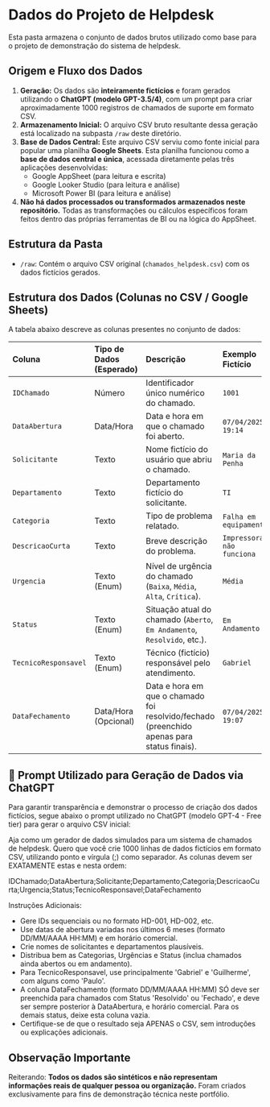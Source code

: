 # Dados do Projeto de Helpdesk

Esta pasta armazena o conjunto de dados brutos utilizado como base para o projeto de demonstração do sistema de helpdesk.

## Origem e Fluxo dos Dados

1.  **Geração:** Os dados são **inteiramente fictícios** e foram gerados utilizando o **ChatGPT (modelo GPT-3.5/4)**, com um prompt para criar aproximadamente 1000 registros de chamados de suporte em formato CSV.
2.  **Armazenamento Inicial:** O arquivo CSV bruto resultante dessa geração está localizado na subpasta `/raw` deste diretório.
3.  **Base de Dados Central:** Este arquivo CSV serviu como fonte inicial para popular uma planilha **Google Sheets**. Esta planilha funcionou como a **base de dados central e única**, acessada diretamente pelas três aplicações desenvolvidas:
    *   Google AppSheet (para leitura e escrita)
    *   Google Looker Studio (para leitura e análise)
    *   Microsoft Power BI (para leitura e análise)
4.  **Não há dados processados ou transformados armazenados neste repositório.** Todas as transformações ou cálculos específicos foram feitos dentro das próprias ferramentas de BI ou na lógica do AppSheet.

## Estrutura da Pasta

*   `/raw`: Contém o arquivo CSV original (`chamados_helpdesk.csv`) com os dados fictícios gerados.

## Estrutura dos Dados (Colunas no CSV / Google Sheets)

A tabela abaixo descreve as colunas presentes no conjunto de dados:

| Coluna             | Tipo de Dados (Esperado) | Descrição                                        | Exemplo Fictício     |
| :----------------- | :----------------------- | :----------------------------------------------- | :------------------- |
| `IDChamado`        | Número                   | Identificador único numérico do chamado.          | `1001`               |
| `DataAbertura`     | Data/Hora                | Data e hora em que o chamado foi aberto.          | `07/04/2025 19:14`   |
| `Solicitante`      | Texto                    | Nome fictício do usuário que abriu o chamado.   | `Maria da Penha`     |
| `Departamento`     | Texto                    | Departamento fictício do solicitante.            | `TI`                 |
| `Categoria`        | Texto                    | Tipo de problema relatado.                       | `Falha em equipamento`|
| `DescricaoCurta`   | Texto                    | Breve descrição do problema.                     | `Impressora não funciona`|
| `Urgencia`         | Texto (Enum)             | Nível de urgência do chamado (`Baixa`, `Média`, `Alta`, `Crítica`). | `Média`              |
| `Status`           | Texto (Enum)             | Situação atual do chamado (`Aberto`, `Em Andamento`, `Resolvido`, etc.). | `Em Andamento`       |
| `TecnicoResponsavel`| Texto (Enum)            | Técnico (fictício) responsável pelo atendimento. | `Gabriel`            |
| `DataFechamento`   | Data/Hora (Opcional)     | Data e hora em que o chamado foi resolvido/fechado (preenchido apenas para status finais). | `07/04/2025 19:07`   |

## 🤖 Prompt Utilizado para Geração de Dados via ChatGPT

Para garantir transparência e demonstrar o processo de criação dos dados fictícios, segue abaixo o prompt utilizado no ChatGPT (modelo GPT-4 - Free tier) para gerar o arquivo CSV inicial:

Aja como um gerador de dados simulados para um sistema de chamados de helpdesk. Quero que você crie 1000 linhas de dados fictícios em formato CSV, utilizando ponto e vírgula (;) como separador. As colunas devem ser EXATAMENTE estas e nesta ordem: 

IDChamado;DataAbertura;Solicitante;Departamento;Categoria;DescricaoCurta;Urgencia;Status;TecnicoResponsavel;DataFechamento

Instruções Adicionais:
- Gere IDs sequenciais ou no formato HD-001, HD-002, etc.
- Use datas de abertura variadas nos últimos 6 meses (formato DD/MM/AAAA HH:MM) e em horário comercial.
- Crie nomes de solicitantes e departamentos plausíveis.
- Distribua bem as Categorias, Urgências e Status (inclua chamados ainda abertos ou em andamento).
- Para TecnicoResponsavel, use principalmente 'Gabriel' e 'Guilherme', com alguns como 'Paulo'.
- A coluna DataFechamento (formato DD/MM/AAAA HH:MM) SÓ deve ser preenchida para chamados com Status 'Resolvido' ou 'Fechado', e deve ser sempre posterior à DataAbertura, e horário comercial. Para os demais status, deixe esta coluna vazia.
- Certifique-se de que o resultado seja APENAS o CSV, sem introduções ou explicações adicionais.

## Observação Importante

Reiterando: **Todos os dados são sintéticos e não representam informações reais de qualquer pessoa ou organização.** Foram criados exclusivamente para fins de demonstração técnica neste portfólio.
